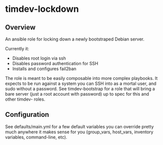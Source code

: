 # timdev-lockdown

## Overview

An ansible role for locking down a newly bootstraped Debian server.

Currently it:

* Disables root login via ssh
* Disables password authentication for SSH
* Installs and configures fail2ban

The role is meant to be easily composable into more complex playbooks.  It expects to be run against a system you can
SSH into as a mortal user, and sudo without a password.  See timdev-bootstrap for a role that will bring a bare server
(just a root account with password) up to spec for this and other timdev- roles.

## Configuration

See defaults/main.yml for a few default variables you can override pretty much anywhere it makes sense for you
(group_vars, host_vars, inventory variables, command-line, etc).
